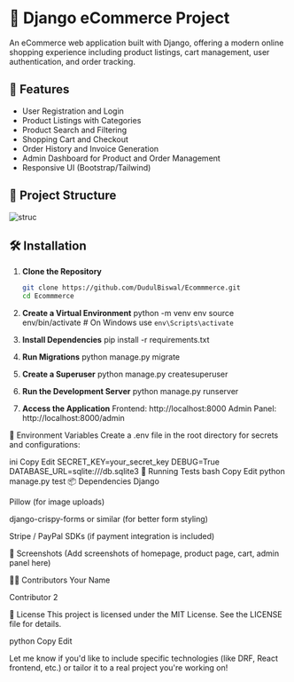 # 🛒 Django eCommerce Project

An eCommerce web application built with Django, offering a modern online shopping experience including product listings, cart management, user authentication, and order tracking.

## 🚀 Features

- User Registration and Login
- Product Listings with Categories
- Product Search and Filtering
- Shopping Cart and Checkout
- Order History and Invoice Generation
- Admin Dashboard for Product and Order Management
- Responsive UI (Bootstrap/Tailwind)

## 📁 Project Structure
![struc](https://github.com/user-attachments/assets/e82ccaf3-7a49-4e41-b7f2-d2a43f7bb7b4)

## 🛠️ Installation

1. **Clone the Repository**
   ```bash
   git clone https://github.com/DudulBiswal/Ecommmerce.git
   cd Ecommmerce
   
2. **Create a Virtual Environment**
   python -m venv env
   source env/bin/activate  # On Windows use `env\Scripts\activate`
   
4. **Install Dependencies**
   pip install -r requirements.txt
   
5. **Run Migrations**
  python manage.py migrate

6. **Create a Superuser**
   python manage.py createsuperuser

7. **Run the Development Server**
   python manage.py runserver

8. **Access the Application**
   Frontend: http://localhost:8000
   Admin Panel: http://localhost:8000/admin

🔐 Environment Variables
Create a .env file in the root directory for secrets and configurations:

ini
Copy
Edit
SECRET_KEY=your_secret_key
DEBUG=True
DATABASE_URL=sqlite:///db.sqlite3
🧪 Running Tests
bash
Copy
Edit
python manage.py test
📦 Dependencies
Django

Pillow (for image uploads)

django-crispy-forms or similar (for better form styling)

Stripe / PayPal SDKs (if payment integration is included)

📸 Screenshots
(Add screenshots of homepage, product page, cart, admin panel here)

👨‍💻 Contributors
Your Name

Contributor 2

📄 License
This project is licensed under the MIT License. See the LICENSE file for details.

python
Copy
Edit

Let me know if you'd like to include specific technologies (like DRF, React frontend, etc.) or tailor it to a real project you're working on!









